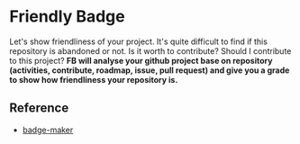 # Friendly Badge

Let's show friendliness of your project.
It's quite difficult to find if this repository is abandoned or not.
Is it worth to contribute?
Should I contribute to this project?
**FB will analyse your github project base on repository (activities, contribute, roadmap, issue, pull request) and give you a grade to show how friendliness your repository is.**


## Reference

- [badge-maker](https://github.com/badges/shields/tree/master/badge-maker)